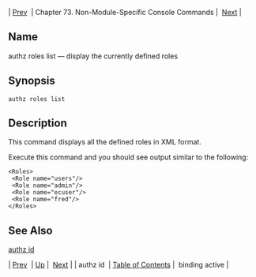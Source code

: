 | [Prev](console_commands.authz_id)  | Chapter 73. Non-Module-Specific Console Commands |  [Next](console_commands.binding_active) |

<a name="console_commands.authz_roles_list"></a>
## Name

authz roles list — display the currently defined roles

## Synopsis

`authz roles list`

<a name="idp14201424"></a>
## Description

This command displays all the defined roles in XML format.

Execute this command and you should see output similar to the following:

```
<Roles>
 <Role name="users"/>
 <Role name="admin"/>
 <Role name="ecuser"/>
 <Role name="fred"/>
</Roles>
```
<a name="idp14204144"></a>
## See Also

[authz id](console_commands.authz_id "authz id")

| [Prev](console_commands.authz_id)  | [Up](console.cmds.ref) |  [Next](console_commands.binding_active) |
| authz id  | [Table of Contents](index) |  binding active |

